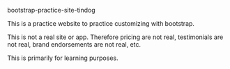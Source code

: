 bootstrap-practice-site-tindog

This is a practice website to practice customizing with bootstrap. 

This is not a real site or app. Therefore pricing are not real, testimonials are not real, brand endorsements are not real, etc. 

This is primarily for learning purposes.